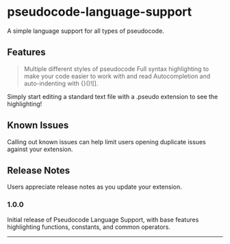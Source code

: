 # pseudocode-language-support

A simple language support for all types of pseudocode.

## Features

>Multiple different styles of pseudocode
>Full syntax highlighting to make your code easier to work with and read
>Autocompletion and auto-indenting with {}()\!\[].

Simply start editing a standard text file with a .pseudo extension to see the highlighting!

## Known Issues

Calling out known issues can help limit users opening duplicate issues against your extension.

## Release Notes

Users appreciate release notes as you update your extension.

### 1.0.0

Initial release of Pseudocode Language Support, with base features highlighting functions, constants, and common operators.


-----------------------------------------------------------------------------------------------------------
